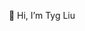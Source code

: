 <div align="center">
<!-- ![Tyg Liu](https://tyg6.com/img/logo_white_stamp3.png "Tyg Liu") -->
<!-- <img src="https://tyg6.com/img/logo_white_stamp3.png" width="160"> -->
<!-- <img src="https://tyg6.com/img/logo_tiger_ai.png" width="320"> -->

👋 Hi, I’m Tyg Liu

</div>

<!---
tyg6/tyg6 is a ✨ special ✨ repository because its `README.md` (this file) appears on your GitHub profile.
You can click the Preview link to take a look at your changes.
--->
